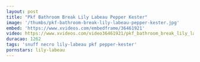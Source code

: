 ```yaml
---
layout: post
title: "Pkf Bathroom Break Lily Labeau Pepper Kester"
image: '/thumbs/pkf-bathroom-break-lily-labeau-pepper-kester.jpg'
embed: 'https://www.xvideos.com/embedframe/36461921'
video: https://www.xvideos.com/video36461921/pkf_bathroom_break_lily_labeau_pepper_kester
duracao: 1262
tags: 'snuff necro lily-labeau pkf pepper-kester'
pornstars: lily-labeau
---
```


